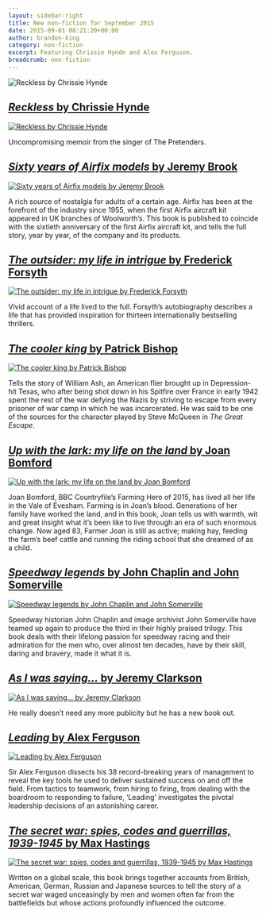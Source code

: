 ```yaml
---
layout: sidebar-right
title: New non-fiction for September 2015
date: 2015-09-01 08:21:20+00:00
author: brandon-king
category: non-fiction
excerpt: Featuring Chrissie Hynde and Alex Ferguson.
breadcrumb: non-fiction
---
```

![Reckless by Chrissie Hynde](/images/featured/featured-reckless.jpg)

## [<cite>Reckless</cite> by Chrissie Hynde](https://suffolk.spydus.co.uk/cgi-bin/spydus.exe/ENQ/OPAC/BIBENQ/28915959?QRY=CTIBIB%3C%20IRN(35638)&QRYTEXT=Reckless)

[![Reckless by Chrissie Hynde](/images/article/reckless.jpg)](https://suffolk.spydus.co.uk/cgi-bin/spydus.exe/ENQ/OPAC/BIBENQ/28915959?QRY=CTIBIB%3C%20IRN(35638)&QRYTEXT=Reckless)

Uncompromising memoir from the singer of The Pretenders.

## [<cite>Sixty years of Airfix models</cite> by Jeremy Brook](https://suffolk.spydus.co.uk/cgi-bin/spydus.exe/ENQ/OPAC/BIBENQ/28918171?QRY=CTIBIB%3C%20IRN(51578700)&QRYTEXT=Sixty%20years%20of%20Airfix%20models)

[![Sixty years of Airfix models by Jeremy Brook](/images/article/sixty-years-of-airfix-models.jpg)](https://suffolk.spydus.co.uk/cgi-bin/spydus.exe/ENQ/OPAC/BIBENQ/28918171?QRY=CTIBIB%3C%20IRN(51578700)&QRYTEXT=Sixty%20years%20of%20Airfix%20models)

A rich source of nostalgia for adults of a certain age. Airfix has been at the forefront of the industry since 1955, when the first Airfix aircraft kit appeared in UK branches of Woolworth&#8217;s. This book is published to coincide with the sixtieth anniversary of the first Airfix aircraft kit, and tells the full story, year by year, of the company and its products.

## [<cite>The outsider: my life in intrigue</cite> by Frederick Forsyth](https://suffolk.spydus.co.uk/cgi-bin/spydus.exe/ENQ/OPAC/BIBENQ/28920086?QRY=CTIBIB%3C%20IRN(52716400)&QRYTEXT=The%20outsider%20%3A%20my%20life%20in%20intrigue)

[![The outsider: my life in intrigue by Frederick Forsyth](/images/article/the-outsider-my-life-in-intrigue.jpg)](https://suffolk.spydus.co.uk/cgi-bin/spydus.exe/ENQ/OPAC/BIBENQ/28920086?QRY=CTIBIB%3C%20IRN(52716400)&QRYTEXT=The%20outsider%20%3A%20my%20life%20in%20intrigue)

Vivid account of a life lived to the full. Forsyth&#8217;s autobiography describes a life that has provided inspiration for thirteen internationally bestselling thrillers.

## [<cite>The cooler king</cite> by Patrick Bishop](https://suffolk.spydus.co.uk/cgi-bin/spydus.exe/ENQ/OPAC/BIBENQ/19310541?QRY=CTIBIB%3C%20IRN(45907229)&QRYTEXT=The%20cooler%20king%20%3A%20the%20true%20story%20of%20William%20Ash%20%3A%20spitfire%20pilot%2C%20POW%20and%20WWII%27s%20greatest%20escaper)

[![The cooler king by Patrick Bishop](/images/article/the-cooler-king.jpg)](https://suffolk.spydus.co.uk/cgi-bin/spydus.exe/ENQ/OPAC/BIBENQ/19310541?QRY=CTIBIB%3C%20IRN(45907229)&#038;QRYTEXT=The%20cooler%20king%20%3A%20the%20true%20story%20of%20William%20Ash%20%3A%20spitfire%20pilot%2C%20POW%20and%20WWII%27s%20greatest%20escaper)

Tells the story of William Ash, an American flier brought up in Depression-hit Texas, who after being shot down in his Spitfire over France in early 1942 spent the rest of the war defying the Nazis by striving to escape from every prisoner of war camp in which he was incarcerated. He was said to be one of the sources for the character played by Steve McQueen in <cite>The Great Escape</cite>.

## [<cite>Up with the lark: my life on the land</cite> by Joan Bomford](https://suffolk.spydus.co.uk/cgi-bin/spydus.exe/ENQ/OPAC/BIBENQ/28924990?QRY=CTIBIB%3C%20IRN(54090951)&QRYTEXT=Up%20with%20the%20lark%20%3A%20my%20life%20on%20the%20land)

[![Up with the lark: my life on the land by Joan Bomford](/images/article/up-with-the-lark.jpg)](https://suffolk.spydus.co.uk/cgi-bin/spydus.exe/ENQ/OPAC/BIBENQ/28924990?QRY=CTIBIB%3C%20IRN(54090951)&QRYTEXT=Up%20with%20the%20lark%20%3A%20my%20life%20on%20the%20land)

Joan Bomford, BBC Countryfile&#8217;s Farming Hero of 2015, has lived all her life in the Vale of Evesham. Farming is in Joan&#8217;s blood. Generations of her family have worked the land, and in this book, Joan tells us with warmth, wit and great insight what it&#8217;s been like to live through an era of such enormous change. Now aged 83, Farmer Joan is still as active; making hay, feeding the farm&#8217;s beef cattle and running the riding school that she dreamed of as a child.

## [<cite>Speedway legends</cite> by John Chaplin and John Somerville](https://suffolk.spydus.co.uk/cgi-bin/spydus.exe/ENQ/OPAC/BIBENQ/28926680?QRY=CTIBIB%3C%20IRN(54090851)&QRYTEXT=Speedway%20legends)

[![Speedway legends by John Chaplin and John Somerville](/images/article/speedway-legends.jpg)](https://suffolk.spydus.co.uk/cgi-bin/spydus.exe/ENQ/OPAC/BIBENQ/28926680?QRY=CTIBIB%3C%20IRN(54090851)&QRYTEXT=Speedway%20legends)

Speedway historian John Chaplin and image archivist John Somerville have teamed up again to produce the third in their highly praised trilogy. This book deals with their lifelong passion for speedway racing and their admiration for the men who, over almost ten decades, have by their skill, daring and bravery, made it what it is.

## [<cite>As I was saying&#8230;</cite> by Jeremy Clarkson](https://suffolk.spydus.co.uk/cgi-bin/spydus.exe/ENQ/OPAC/BIBENQ/28928931?QRY=CTIBIB%3C%20IRN(50447628)&QRYTEXT=As%20I%20was%20saying)

[![As I was saying... by Jeremy Clarkson](/images/article/as-i-was-saying.jpg)](https://suffolk.spydus.co.uk/cgi-bin/spydus.exe/ENQ/OPAC/BIBENQ/28928931?QRY=CTIBIB%3C%20IRN(50447628)&QRYTEXT=As%20I%20was%20saying)

He really doesn’t need any more publicity but he has a new book out.

## [<cite>Leading</cite> by Alex Ferguson](https://suffolk.spydus.co.uk/cgi-bin/spydus.exe/ENQ/OPAC/BIBENQ/28930479?QRY=CTIBIB%3C%20IRN(52715829)&QRYTEXT=Leading)

[![Leading by Alex Ferguson](/images/article/leading.jpg)](https://suffolk.spydus.co.uk/cgi-bin/spydus.exe/ENQ/OPAC/BIBENQ/28930479?QRY=CTIBIB%3C%20IRN(52715829)&QRYTEXT=Leading)

Sir Alex Ferguson dissects his 38 record-breaking years of management to reveal the key tools he used to deliver sustained success on and off the field. From tactics to teamwork, from hiring to firing, from dealing with the boardroom to responding to failure, &#8216;Leading&#8217; investigates the pivotal leadership decisions of an astonishing career.

## [<cite>The secret war: spies, codes and guerrillas, 1939-1945</cite> by Max Hastings](https://suffolk.spydus.co.uk/cgi-bin/spydus.exe/ENQ/OPAC/BIBENQ/21001576?QRY=CTIBIB%3C%20IRN(56502637)&QRYTEXT=The%20secret%20war%20%3A%20spies%2C%20codes%20and%20guerrillas%201939-45)

[![The secret war: spies, codes and guerrillas, 1939-1945 by Max Hastings](/images/article/the-secret-war.jpg)](https://suffolk.spydus.co.uk/cgi-bin/spydus.exe/ENQ/OPAC/BIBENQ/21001576?QRY=CTIBIB%3C%20IRN(56502637)&QRYTEXT=The%20secret%20war%20%3A%20spies%2C%20codes%20and%20guerrillas%201939-45)

Written on a global scale, this book brings together accounts from British, American, German, Russian and Japanese sources to tell the story of a secret war waged unceasingly by men and women often far from the battlefields but whose actions profoundly influenced the outcome.
